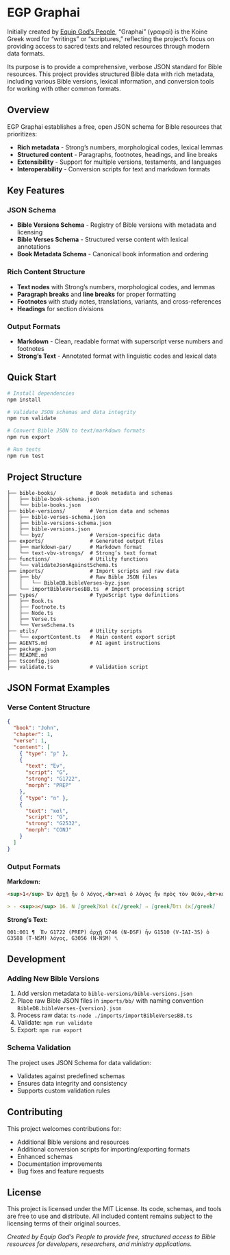 # EGP Graphai

Initially created by [Equip God’s People](https://www.equipgodspeople.com), “Graphai” (γραφαὶ) is the Koine Greek word for “writings” or “scriptures,” reflecting the project’s focus on providing access to sacred texts and related resources through modern data formats.

Its purpose is to provide a comprehensive, verbose JSON standard for Bible resources. This project provides structured Bible data with rich metadata, including various Bible versions, lexical information, and conversion tools for working with other common formats.

## Overview

EGP Graphai establishes a free, open JSON schema for Bible resources that prioritizes:

- **Rich metadata** - Strong’s numbers, morphological codes, lexical lemmas
- **Structured content** - Paragraphs, footnotes, headings, and line breaks
- **Extensibility** - Support for multiple versions, testaments, and languages
- **Interoperability** - Conversion scripts for text and markdown formats

## Key Features

### JSON Schema

- **Bible Versions Schema** - Registry of Bible versions with metadata and licensing
- **Bible Verses Schema** - Structured verse content with lexical annotations
- **Book Metadata Schema** - Canonical book information and ordering

### Rich Content Structure

- **Text nodes** with Strong’s numbers, morphological codes, and lemmas
- **Paragraph breaks** and **line breaks** for proper formatting
- **Footnotes** with study notes, translations, variants, and cross-references
- **Headings** for section divisions

### Output Formats

- **Markdown** - Clean, readable format with superscript verse numbers and footnotes
- **Strong’s Text** - Annotated format with linguistic codes and lexical data

## Quick Start

```bash
# Install dependencies
npm install

# Validate JSON schemas and data integrity
npm run validate

# Convert Bible JSON to text/markdown formats
npm run export

# Run tests
npm run test
```

## Project Structure

```
├── bible-books/           # Book metadata and schemas
│   ├── bible-book-schema.json
│   └── bible-books.json
├── bible-versions/        # Version data and schemas
│   ├── bible-verses-schema.json
│   ├── bible-versions-schema.json
│   ├── bible-versions.json
│   └── byz/               # Version-specific data
├── exports/               # Generated output files
│   ├── markdown-par/      # Markdown format
│   └── text-vbv-strongs/  # Strong’s text format
├── functions/             # Utility functions
│   └── validateJsonAgainstSchema.ts
├── imports/               # Import scripts and raw data
│   ├── bb/                # Raw Bible JSON files
│   │   └── BibleDB.bibleVerses-byz.json
│   └── importBibleVersesBB.ts  # Import processing script
├── types/                 # TypeScript type definitions
│   ├── Book.ts
│   ├── Footnote.ts
│   ├── Node.ts
│   ├── Verse.ts
│   └── VerseSchema.ts
├── utils/                 # Utility scripts
│   └── exportContent.ts   # Main content export script
├── AGENTS.md              # AI agent instructions
├── package.json
├── README.md
├── tsconfig.json
├── validate.ts            # Validation script
```

## JSON Format Examples

### Verse Content Structure

```json
{
  "book": "John",
  "chapter": 1,
  "verse": 1,
  "content": [
    { "type": "p" },
    {
      "text": "Ἐν",
      "script": "G",
      "strong": "G1722",
      "morph": "PREP"
    },
    { "type": "n" },
    {
      "text": "καὶ",
      "script": "G",
      "strong": "G2532",
      "morph": "CONJ"
    }
  ]
}
```

### Output Formats

**Markdown:**

```markdown
<sup>1</sup> Ἐν ἀρχῇ ἦν ὁ λόγος,<br>καὶ ὁ λόγος ἦν πρὸς τὸν θεόν,<br>καὶ θεὸς ἦν ὁ λόγος.<br>

> - <sup>a</sup> 16. N [greek]Καὶ ἐκ[/greek] ⇒ [greek]Ὅτι ἐκ[/greek]
```

**Strong’s Text:**

```
001:001 ¶  Ἐν G1722 (PREP) ἀρχῇ G746 (N-DSF) ἦν G1510 (V-IAI-3S) ὁ G3588 (T-NSM) λόγος, G3056 (N-NSM) ␤
```

## Development

### Adding New Bible Versions

1. Add version metadata to `bible-versions/bible-versions.json`
2. Place raw Bible JSON files in `imports/bb/` with naming convention `BibleDB.bibleVerses-{version}.json`
3. Process raw data: `ts-node ./imports/importBibleVersesBB.ts`
4. Validate: `npm run validate`
5. Export: `npm run export`

### Schema Validation

The project uses JSON Schema for data validation:

- Validates against predefined schemas
- Ensures data integrity and consistency
- Supports custom validation rules

## Contributing

This project welcomes contributions for:

- Additional Bible versions and resources
- Additional conversion scripts for importing/exporting formats
- Enhanced schemas
- Documentation improvements
- Bug fixes and feature requests

## License

This project is licensed under the MIT License. Its code, schemas, and tools are free to use and distribute. All included content remains subject to the licensing terms of their original sources.

_Created by Equip God’s People to provide free, structured access to Bible resources for developers, researchers, and ministry applications._
